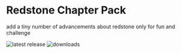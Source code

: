 # Redstone Chapter Pack

add a tiny number of advancements about redstone only for fun and challenge

![latest release](https://img.shields.io/github/v/release/LTHCTheMaster/Redstone-Chapter-Pack?style=flat-square) ![downloads](https://img.shields.io/github/downloads/LTHCTheMaster/Redstone-Chapter-Pack/total?style=flat-square)
